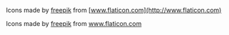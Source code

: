 Icons made by [freepik](https://www.freepik.com/) from [www.flaticon.com](http://www.flaticon.com) 

Icons made by <a href="https://www.freepik.com/">freepik</a> from <a href="http://www.flaticon.com">www.flaticon.com</a>
